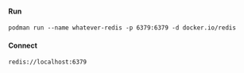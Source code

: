 #### Run
`podman run --name whatever-redis -p 6379:6379 -d docker.io/redis`

#### Connect
`redis://localhost:6379`
